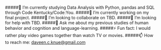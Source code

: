 #####🔭 I’m currently studying Data Analysis with Python, pandas and SQL through Code Kentucky/Code:You.
#####🌱 I’m currently working on my final project.
#####👯 I’m looking to collaborate on TBD.
#####🤔 I’m looking for help with TBD.
#####💬 Ask me about my previous studies of human behavior and cognition and language-learning.
#####⚡ Fun fact: I would rather play video games together than watch TV or movies.
#####📫 How to reach me: daveen.c.knue@gmail.com
